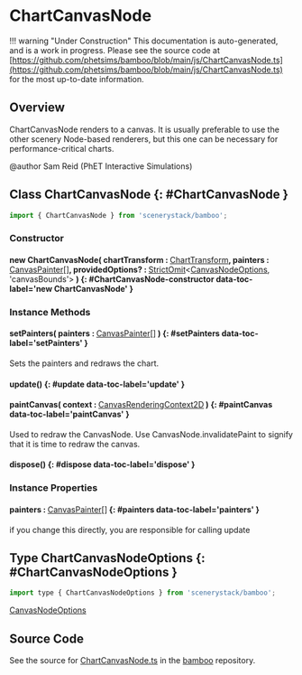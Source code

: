 # ChartCanvasNode

!!! warning "Under Construction"
    This documentation is auto-generated, and is a work in progress. Please see the source code at
    [https://github.com/phetsims/bamboo/blob/main/js/ChartCanvasNode.ts](https://github.com/phetsims/bamboo/blob/main/js/ChartCanvasNode.ts) for the most up-to-date information.

## Overview

ChartCanvasNode renders to a canvas. It is usually preferable to use the other scenery Node-based
renderers, but this one can be necessary for performance-critical charts.

@author Sam Reid (PhET Interactive Simulations)

## Class ChartCanvasNode {: #ChartCanvasNode }


```js
import { ChartCanvasNode } from 'scenerystack/bamboo';
```
### Constructor

#### new ChartCanvasNode( chartTransform : <span style="font-weight: 400;">[ChartTransform](../bamboo/ChartTransform.md)</span>, painters : <span style="font-weight: 400;">[CanvasPainter](../bamboo/CanvasPainter.md)[]</span>, providedOptions? : <span style="font-weight: 400;">[StrictOmit](../phet-core/StrictOmit.md)&lt;[CanvasNodeOptions](../scenery/CanvasNode.md#CanvasNodeOptions), 'canvasBounds'&gt;</span> ) {: #ChartCanvasNode-constructor data-toc-label='new ChartCanvasNode' }

### Instance Methods

#### setPainters( painters : <span style="font-weight: 400;">[CanvasPainter](../bamboo/CanvasPainter.md)[]</span> ) {: #setPainters data-toc-label='setPainters' }

Sets the painters and redraws the chart.

#### update() {: #update data-toc-label='update' }

#### paintCanvas( context : <span style="font-weight: 400;">[CanvasRenderingContext2D](https://developer.mozilla.org/en-US/docs/Web/API/CanvasRenderingContext2D)</span> ) {: #paintCanvas data-toc-label='paintCanvas' }

Used to redraw the CanvasNode. Use CanvasNode.invalidatePaint to signify that it is time to redraw the canvas.

#### dispose() {: #dispose data-toc-label='dispose' }

### Instance Properties

#### painters : <span style="font-weight: 400;">[CanvasPainter](../bamboo/CanvasPainter.md)[]</span> {: #painters data-toc-label='painters' }

if you change this directly, you are responsible for calling update



## Type ChartCanvasNodeOptions {: #ChartCanvasNodeOptions }


```js
import type { ChartCanvasNodeOptions } from 'scenerystack/bamboo';
```


[CanvasNodeOptions](../scenery/CanvasNode.md#CanvasNodeOptions)



## Source Code

See the source for [ChartCanvasNode.ts](https://github.com/phetsims/bamboo/blob/main/js/ChartCanvasNode.ts) in the [bamboo](https://github.com/phetsims/bamboo) repository.

